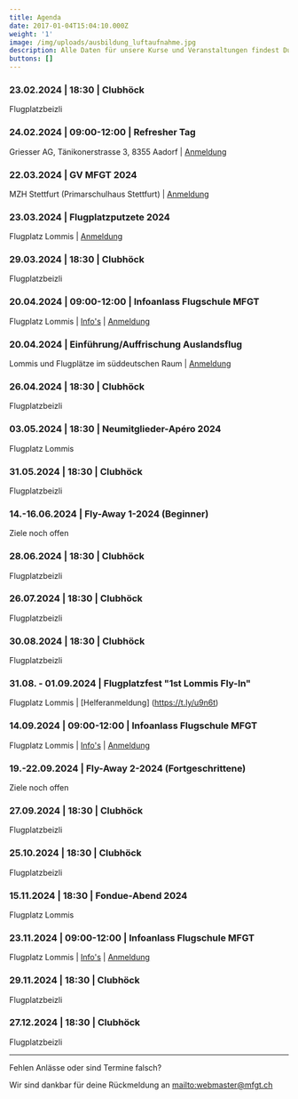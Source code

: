 ```yaml
---
title: Agenda
date: 2017-01-04T15:04:10.000Z
weight: '1'
image: /img/uploads/ausbildung_luftaufnahme.jpg
description: Alle Daten für unsere Kurse und Veranstaltungen findest Du in unserer Agenda.
buttons: []
---
```

### 23.02.2024 | 18:30 | Clubhöck

Flugplatzbeizli

### 24.02.2024 | 09:00-12:00 | Refresher Tag

Griesser AG, Tänikonerstrasse 3, 8355 Aadorf | [Anmeldung](https://doodle.com/meeting/participate/id/ejAAn7Pd)

### 22.03.2024 | GV MFGT 2024

MZH Stettfurt (Primarschulhaus Stettfurt) | [Anmeldung](https://doodle.com/meeting/participate/id/aKA6D1Md)

### 23.03.2024 | Flugplatzputzete 2024

Flugplatz Lommis | [Anmeldung](https://doodle.com/meeting/participate/id/ergY12Ka)

### 29.03.2024 | 18:30 | Clubhöck

Flugplatzbeizli

### 20.04.2024 | 09:00-12:00 | Infoanlass Flugschule MFGT

Flugplatz Lommis | [Info's](/flugschule/naechste-schritte/infoabend/) | [Anmeldung](https://docs.google.com/forms/d/e/1FAIpQLSd3JpxXrOxj7fl_Zm0az8h-jQsAsB1TOEE2-HsOPYoi29qRUw/viewform)

### 20.04.2024 | Einführung/Auffrischung Auslandsflug

Lommis und Flugplätze im süddeutschen Raum | [Anmeldung](mailto:mfgt-flugschule@mfgt.ch)

### 26.04.2024 | 18:30 | Clubhöck

Flugplatzbeizli

### 03.05.2024 | 18:30 | Neumitglieder-Apéro 2024

Flugplatz Lommis

### 31.05.2024 | 18:30 | Clubhöck

Flugplatzbeizli

### 14.-16.06.2024 | Fly-Away 1-2024 (Beginner)

Ziele noch offen

### 28.06.2024 | 18:30 | Clubhöck

Flugplatzbeizli

### 26.07.2024 | 18:30 | Clubhöck

Flugplatzbeizli

### 30.08.2024 | 18:30 | Clubhöck

Flugplatzbeizli

### 31.08. - 01.09.2024 | Flugplatzfest "1st Lommis Fly-In"

Flugplatz Lommis | [Helferanmeldung] (https://t.ly/u9n6t)

### 14.09.2024 | 09:00-12:00 | Infoanlass Flugschule MFGT

Flugplatz Lommis | [Info's](/flugschule/naechste-schritte/infoabend/) | [Anmeldung](https://docs.google.com/forms/d/e/1FAIpQLSd3JpxXrOxj7fl_Zm0az8h-jQsAsB1TOEE2-HsOPYoi29qRUw/viewform)

### 19.-22.09.2024 | Fly-Away 2-2024 (Fortgeschrittene)

Ziele noch offen

### 27.09.2024 | 18:30 | Clubhöck

Flugplatzbeizli

### 25.10.2024 | 18:30 | Clubhöck

Flugplatzbeizli

### 15.11.2024 | 18:30 | Fondue-Abend 2024

Flugplatz Lommis

### 23.11.2024 | 09:00-12:00 | Infoanlass Flugschule MFGT

Flugplatz Lommis | [Info's](/flugschule/naechste-schritte/infoabend/) | [Anmeldung](https://docs.google.com/forms/d/e/1FAIpQLSd3JpxXrOxj7fl_Zm0az8h-jQsAsB1TOEE2-HsOPYoi29qRUw/viewform)

### 29.11.2024 | 18:30 | Clubhöck

Flugplatzbeizli

### 27.12.2024 | 18:30 | Clubhöck

Flugplatzbeizli

<hr>

Fehlen Anlässe oder sind Termine falsch?

Wir sind dankbar für deine Rückmeldung an <mailto:webmaster@mfgt.ch>

